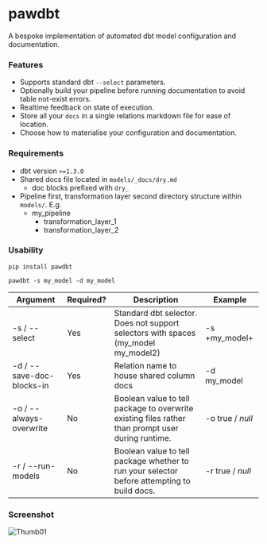 # pawdbt

A bespoke implementation of automated dbt model configuration and documentation. 

### Features

- Supports standard dbt `--select` parameters.
- Optionally build your pipeline before running documentation to avoid table not-exist errors.
- Realtime feedback on state of execution.
- Store all your `docs` in a single relations markdown file for ease of location.
- Choose how to materialise your configuration and documentation.

### Requirements
- dbt version `>=1.3.0`
- Shared docs file located in `models/_docs/dry.md`
	- doc blocks prefixed with `dry_`
- Pipeline first, transformation layer second directory structure within `models/`. E.g.
	- my_pipeline
		 - transformation_layer_1
		 - transformation_layer_2

### Usability

```shell
pip install pawdbt 
```
```shell
pawdbt -s my_model -d my_model
```

| Argument                | Required? | Description                                                                                       | Example          |
|-------------------------|-----------|---------------------------------------------------------------------------------------------------|------------------|
| -s /  --select             | Yes       | Standard dbt selector. Does not support selectors with spaces (my_model my_model2)                | -s +my_model+    |
| -d / --save-doc-blocks-in | Yes       | Relation name to house shared column docs                                                         | -d my_model      |
| -o / --always-overwrite   | No        | Boolean value to tell package to overwrite existing files rather than prompt user during runtime. | -o true / _null_ |
| -r / --run-models         | No        | Boolean value to tell package whether to run your selector before attempting to build docs.       | -r true / _null_ |


### Screenshot
![Thumb01](thumbnail.png) 